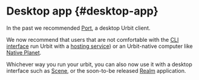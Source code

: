 # Desktop app {#desktop-app}

In the past we recommended [Port](https://github.com/urbit/port/releases), a desktop Urbit client.

We now recommend that users that are not comfortable with the [CLI interface](../self-hosted/cli.md) run Urbit with a [hosting service](../hosted)) or an Urbit-native computer like [Native Planet](https://www.nativeplanet.io/).

Whichever way you run your urbit, you can also now use it with a desktop interface such as [Scene](https://tirrel.io/scene/index.html), or the soon-to-be released [Realm](https://www.holium.com/) application.

